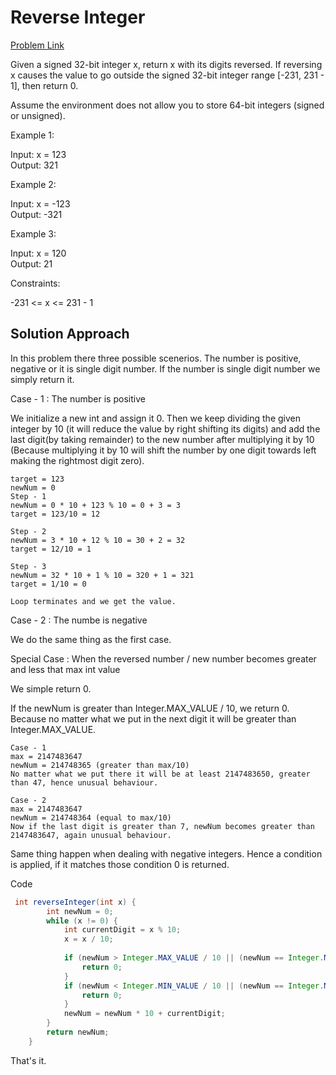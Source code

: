 
# Reverse Integer

[Problem Link](https://leetcode.com/problems/reverse-integer/description/)

Given a signed 32-bit integer x, return x with its digits reversed. If reversing x causes the value to go outside the signed 32-bit integer range [-231, 231 - 1], then return 0.

Assume the environment does not allow you to store 64-bit integers (signed or unsigned).

Example 1:

Input: x = 123\
Output: 321

Example 2:

Input: x = -123\
Output: -321

Example 3:

Input: x = 120\
Output: 21

Constraints:

-231 <= x <= 231 - 1

## Solution Approach

In this problem there three possible scenerios. The number is positive, negative or it is single digit number. If the number is single digit number we simply return it.

Case - 1 : The number is positive

We initialize a new int and assign it 0. Then we keep dividing the given integer by 10 (it will reduce the value by right shifting its digits) and add the last digit(by taking remainder) to the new number after multiplying it by 10 (Because multiplying it by 10 will shift the number by one digit towards left making the rightmost digit zero).

```pseudo
target = 123
newNum = 0
Step - 1
newNum = 0 * 10 + 123 % 10 = 0 + 3 = 3
target = 123/10 = 12

Step - 2
newNum = 3 * 10 + 12 % 10 = 30 + 2 = 32
target = 12/10 = 1

Step - 3
newNum = 32 * 10 + 1 % 10 = 320 + 1 = 321
target = 1/10 = 0

Loop terminates and we get the value.

```

Case - 2 : The numbe is negative

We do the same thing as the first case.

Special Case : When the reversed number / new number becomes greater and less that max int value

We simple return 0.

If the newNum is greater than Integer.MAX_VALUE / 10, we return 0. Because no matter what we put in the next digit it will be greater than Integer.MAX_VALUE.

```example
Case - 1
max = 2147483647
newNum = 214748365 (greater than max/10)
No matter what we put there it will be at least 2147483650, greater than 47, hence unusual behaviour.

Case - 2
max = 2147483647
newNum = 214748364 (equal to max/10)
Now if the last digit is greater than 7, newNum becomes greater than 2147483647, again unusual behaviour.
```

Same thing happen when dealing with negative integers. Hence a condition is applied, if it matches those condition 0 is returned.

Code

```java
 int reverseInteger(int x) {
        int newNum = 0;
        while (x != 0) {
            int currentDigit = x % 10;
            x = x / 10;
            
            if (newNum > Integer.MAX_VALUE / 10 || (newNum == Integer.MAX_VALUE / 10 && currentDigit > 7)) {
                return 0;
            }
            if (newNum < Integer.MIN_VALUE / 10 || (newNum == Integer.MIN_VALUE / 10 && currentDigit < -8)) {
                return 0;
            }
            newNum = newNum * 10 + currentDigit;
        }
        return newNum;
    }
```

That's it.
